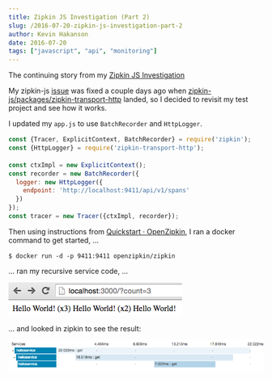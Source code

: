 ```yaml
---
title: Zipkin JS Investigation (Part 2)
slug: /2016-07-20-zipkin-js-investigation-part-2
author: Kevin Hakanson
date: 2016-07-20
tags: ["javascript", "api", "monitoring"]
---
```

The continuing story from my [Zipkin JS Investigation](../2016-06-10-zipkin-js-investigation)

My zipkin-js [issue](https://github.com/openzipkin/zipkin-js/issues/15) was fixed a couple days ago when [zipkin-js/packages/zipkin-transport-http](https://github.com/openzipkin/zipkin-js/tree/master/packages/zipkin-transport-http) landed, so I decided to revisit my test project and see how it works.

I updated my `app.js` to use `BatchRecorder` and `HttpLogger`.

```javascript
const {Tracer, ExplicitContext, BatchRecorder} = require('zipkin');  
const {HttpLogger} = require('zipkin-transport-http');  
  
const ctxImpl = new ExplicitContext();  
const recorder = new BatchRecorder({  
  logger: new HttpLogger({  
    endpoint: 'http://localhost:9411/api/v1/spans'  
  })  
});  
const tracer = new Tracer({ctxImpl, recorder});  
```

Then using instructions from [Quickstart · OpenZipkin](http://zipkin.io/pages/quickstart.html), I ran a docker command to get started, ...

```console
$ docker run -d -p 9411:9411 openzipkin/zipkin
```

... ran my recursive service code, ...

![browser screenshot](images/pastedImage_24.png)

... and looked in zipkin to see the result:

![Zipkin trace](images/pastedImage_0.png)
